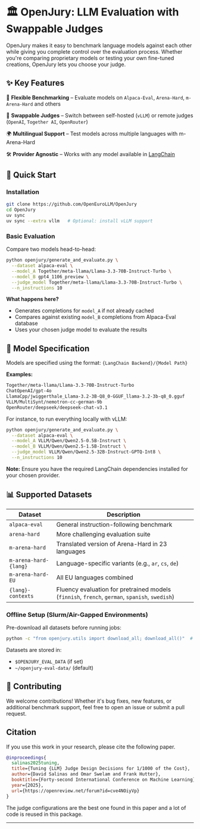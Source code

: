 # 🏛️ OpenJury: LLM Evaluation with Swappable Judges

OpenJury makes it easy to benchmark language models against each other while giving you complete control over the evaluation process. 
Whether you're comparing proprietary models or testing your own fine-tuned creations, OpenJury lets you choose your judge.

## ✨ Key Features

🎯 **Flexible Benchmarking** – Evaluate models on `Alpaca-Eval`, `Arena-Hard`, `m-Arena-Hard` and others

🔄 **Swappable Judges** – Switch between self-hosted (`vLLM`) or remote judges (`OpenAI`, `Together AI`, `OpenRouter`)

🌍 **Multilingual Support** – Test models across multiple languages with m-Arena-Hard

🛠️ **Provider Agnostic** – Works with any model available in [LangChain](https://python.langchain.com/docs/integrations/chat/)

## 🚀 Quick Start

### Installation

```bash
git clone https://github.com/OpenEuroLLM/OpenJury
cd OpenJury
uv sync 
uv sync --extra vllm   # Optional: install vLLM support
```

### Basic Evaluation

Compare two models head-to-head:

```bash
python openjury/generate_and_evaluate.py \
  --dataset alpaca-eval \
  --model_A Together/meta-llama/Llama-3.3-70B-Instruct-Turbo \
  --model_B gpt4_1106_preview \
  --judge_model Together/meta-llama/Llama-3.3-70B-Instruct-Turbo \
  --n_instructions 10 
```

**What happens here?**
- Generates completions for `model_A` if not already cached
- Compares against existing `model_B` completions from Alpaca-Eval database
- Uses your chosen judge model to evaluate the results

## 🎨 Model Specification

Models are specified using the format: `{LangChain Backend}/{Model Path}`

**Examples:**

```bash
Together/meta-llama/Llama-3.3-70B-Instruct-Turbo
ChatOpenAI/gpt-4o
LlamaCpp/jwiggerthale_Llama-3.2-3B-Q8_0-GGUF_llama-3.2-3b-q8_0.gguf
VLLM/MultiSynt/nemotron-cc-german-9b
OpenRouter/deepseek/deepseek-chat-v3.1
```

For instance, to run everything locally with vLLM:

```bash
python openjury/generate_and_evaluate.py \
  --dataset alpaca-eval \
  --model_A VLLM/Qwen/Qwen2.5-0.5B-Instruct \
  --model_B VLLM/Qwen/Qwen2.5-1.5B-Instruct \
  --judge_model VLLM/Qwen/Qwen2.5-32B-Instruct-GPTQ-Int8 \
  --n_instructions 10 
```

**Note:** Ensure you have the required LangChain dependencies installed for your chosen provider.

## 📊 Supported Datasets

| Dataset | Description                                                                                    |
|---------|------------------------------------------------------------------------------------------------|
| `alpaca-eval` | General instruction-following benchmark                                                        |
| `arena-hard` | More challenging evaluation suite                                                              |
| `m-arena-hard` | Translated version of Arena-Hard in 23 languages                                               |
| `m-arena-hard-{lang}` | Language-specific variants (e.g., `ar`, `cs`, `de`)                                            |
| `m-arena-hard-EU` | All EU languages combined                                                                      |
| `{lang}-contexts` | Fluency evaluation for pretrained models (`finnish`, `french`, `german`, `spanish`, `swedish`) |

### Offline Setup (Slurm/Air-Gapped Environments)

Pre-download all datasets before running jobs:

```bash
python -c "from openjury.utils import download_all; download_all()"  # Download all datasets (optional)
```

Datasets are stored in:
- `$OPENJURY_EVAL_DATA` (if set)
- `~/openjury-eval-data/` (default)

## 🤝 Contributing

We welcome contributions! Whether it's bug fixes, new features, or additional benchmark support, feel free to open an issue or submit a pull request.

## Citation

If you use this work in your research, please cite the following paper.

```bibtex
@inproceedings{
  salinas2025tuning,
  title={Tuning {LLM} Judge Design Decisions for 1/1000 of the Cost},
  author={David Salinas and Omar Swelam and Frank Hutter},
  booktitle={Forty-second International Conference on Machine Learning},
  year={2025},
  url={https://openreview.net/forum?id=cve4NOiyVp}
}
```

The judge configurations are the best one found in this paper and a lot of code is reused in this package.

---